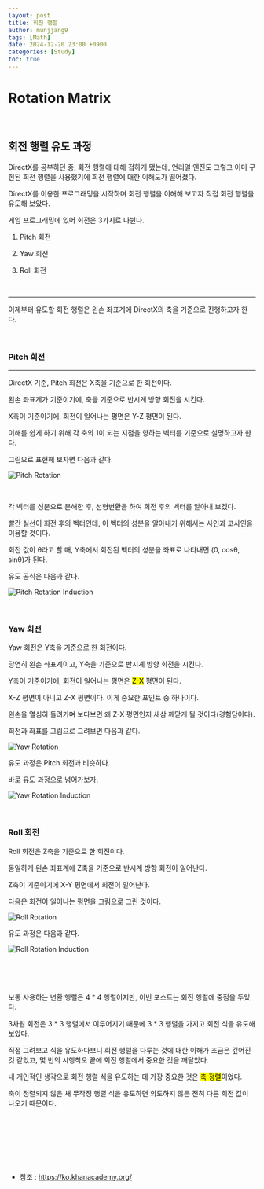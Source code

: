 ```yaml
---
layout: post
title: 회전 행렬
author: munjjang9
tags: [Math]
date: 2024-12-20 23:00 +0900
categories: [Study]
toc: true
---
```


# Rotation Matrix

<br>

## 회전 행렬 유도 과정

DirectX를 공부하던 중, 회전 행렬에 대해 접하게 됐는데, 언리얼 엔진도 그렇고 이미 구현된 회전 행렬을 사용했기에 회전 행렬에 대한 이해도가 떨어졌다.

DirectX를 이용한 프로그래밍을 시작하며 회전 행렬을 이해해 보고자 직접 회전 행렬을 유도해 보았다.

게임 프로그래밍에 있어 회전은 3가지로 나뉜다.

1. Pitch 회전

2. Yaw 회전

3. Roll 회전

<br>

---

이제부터 유도할 회전 행렬은 왼손 좌표계에 DirectX의 축을 기준으로 진행하고자 한다.

<br>

### Pitch 회전
---
DirectX 기준, Pitch 회전은 X축을 기준으로 한 회전이다.

왼손 좌표계가 기준이기에, 축을 기준으로 반시계 방향 회전을 시킨다.

X축이 기준이기에, 회전이 일어나는 평면은 Y-Z 평면이 된다.

이해를 쉽게 하기 위해 각 축의 1이 되는 지점을 향하는 벡터를 기준으로 설명하고자 한다.

그림으로 표현해 보자면 다음과 같다.

![Pitch Rotation](/assets/images/PitchRotation.png)

<br>

각 벡터를 성분으로 분해한 후, 선형변환을 하여 회전 후의 벡터를 알아내 보겠다.

빨간 실선이 회전 후의 벡터인데, 이 벡터의 성분을 알아내기 위해서는 사인과 코사인을 이용할 것이다.

회전 값이 θ라고 할 때, Y축에서 회전된 벡터의 성분을 좌표로 나타내면 (0, cosθ, sinθ)가 된다.

유도 공식은 다음과 같다.

![Pitch Rotation Induction](/assets/images/PitchRotation-Matrix-Induction.jpeg)

<br>

### Yaw 회전

Yaw 회전은 Y축을 기준으로 한 회전이다.

당연히 왼손 좌표계이고, Y축을 기준으로 반시계 방향 회전을 시킨다.

Y축이 기준이기에, 회전이 일어나는 평면은 <mark>Z-X</mark> 평면이 된다. 

X-Z 평면이 아니고 Z-X 평면이다. 이게 중요한 포인트 중 하나이다.

왼손을 열심히 돌려가며 보다보면 왜 Z-X 평면인지 새삼 깨닫게 될 것이다(경험담이다).

회전과 좌표를 그림으로 그려보면 다음과 같다.

![Yaw Rotation](/assets/images/YawRotation.png)

유도 과정은 Pitch 회전과 비슷하다.

바로 유도 과정으로 넘어가보자.

![Yaw Rotation Induction](/assets/images/YawRotation-Matrix-Induction.jpeg)

<br>

### Roll 회전

Roll 회전은 Z축을 기준으로 한 회전이다.

동일하게 왼손 좌표계에 Z축을 기준으로 반시계 방향 회전이 일어난다.

Z축이 기준이기에 X-Y 평면에서 회전이 일어난다.

다음은 회전이 일어나는 평면을 그림으로 그린 것이다.

![Roll Rotation](/assets/images/RollRotation.png)

유도 과정은 다음과 같다.

![Roll Rotation Induction](/assets/images/RollRotation-Matrix-Induction.jpeg)

<br>
<br>
<br>

보통 사용하는 변환 행렬은 4 * 4 행렬이지만, 이번 포스트는 회전 행렬에 중점을 두었다.

3차원 회전은 3 * 3 행렬에서 이루어지기 때문에 3 * 3 행렬을 가지고 회전 식을 유도해보았다.

직접 그려보고 식을 유도하다보니 회전 행렬을 다루는 것에 대한 이해가 조금은 깊어진 것 같았고, 몇 번의 시행착오 끝에 회전 행렬에서 중요한 것을 깨달았다.

내 개인적인 생각으로 회전 행렬 식을 유도하는 데 가장 중요한 것은 <mark>축 정렬</mark>이었다.

축이 정렬되지 않은 채 무작정 행렬 식을 유도하면 의도하지 않은 전혀 다른 회전 값이 나오기 때문이다.

<br>
<br>
<br>
<br>
<br>
<br>

- 참조 : https://ko.khanacademy.org/